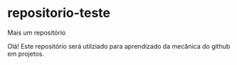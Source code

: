 # repositorio-teste
Mais um repositório

Olá!
Este repositório será utilziado para aprendizado da mecânica do github em projetos.

